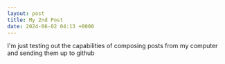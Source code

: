```yaml
---
layout: post
title: My 2nd Post
date: 2024-06-02 04:13 +0000
---
```

I'm just testing out the capabilities of composing posts from my computer and sending them up to github